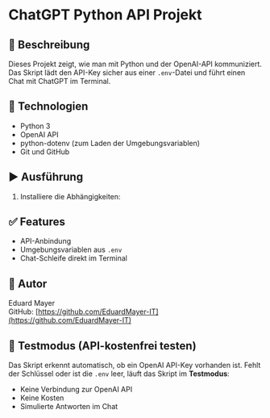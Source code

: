 # ChatGPT Python API Projekt

## 📜 Beschreibung
Dieses Projekt zeigt, wie man mit Python und der OpenAI-API kommuniziert.  
Das Skript lädt den API-Key sicher aus einer `.env`-Datei und führt einen Chat mit ChatGPT im Terminal.

## 🔧 Technologien
- Python 3
- OpenAI API
- python-dotenv (zum Laden der Umgebungsvariablen)
- Git und GitHub

## ▶️ Ausführung
1. Installiere die Abhängigkeiten:


## ✅ Features
- API-Anbindung
- Umgebungsvariablen aus `.env`
- Chat-Schleife direkt im Terminal

## 📎 Autor
Eduard Mayer  
GitHub: [https://github.com/EduardMayer-IT](https://github.com/EduardMayer-IT)

## 🔄 Testmodus (API-kostenfrei testen)
Das Skript erkennt automatisch, ob ein OpenAI API-Key vorhanden ist. 
Fehlt der Schlüssel oder ist die `.env` leer, läuft das Skript im **Testmodus**:
- Keine Verbindung zur OpenAI API
- Keine Kosten
- Simulierte Antworten im Chat
